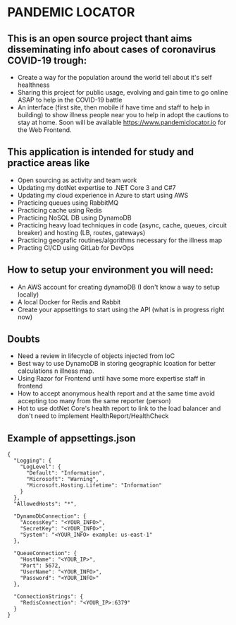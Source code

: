 # PANDEMIC LOCATOR

## This is an open source project thant aims disseminating info about cases of coronavirus COVID-19 trough:
* Create a way for the population around the world tell about it's self healthness
* Sharing this project for public usage, evolving and gain time to go online ASAP to help in the COVID-19 battle
* An interface (first site, then mobile if have time and staff to help in building) to show illness people near you
  to help in adopt the cautions to stay at home. Soon will be available https://www.pandemiclocator.io for the Web Frontend.

## This application is intended for study and practice areas like
* Open sourcing as activity and team work
* Updating my dotNet expertise to .NET Core 3 and C#7
* Updating my cloud experience in Azure to start using AWS
* Practicing queues using RabbitMQ
* Practicing cache using Redis
* Practicing NoSQL DB using DynamoDB
* Practicing heavy load techniques in code (async, cache, queues, circuit breaker) and hosting (LB, routes, gateways)
* Practicing geografic routines/algorithms necessary for the illness map
* Practing CI/CD using GitLab for DevOps

## How to setup your environment you will need:
* An AWS account for creating dynamoDB (I don't know a way to setup locally)
* A local Docker for Redis and Rabbit
* Create your appsettings to start using the API (what is in progress right now)

## Doubts
* Need a review in lifecycle of objects injected from IoC
* Best way to use DynamoDB in storing geographic lcoation for better calculations n  illness map.
* Using Razor for Frontend until have some more expertise staff in frontend
* How to accept anonymous health report and at the same time avoid accepting too many from the same reporter (person)
* Hot to use dotNet Core's health report to link to the load balancer and don't need to implement HealthReport/HealthCheck

## Example of appsettings.json
```
{
  "Logging": {
    "LogLevel": {
      "Default": "Information",
      "Microsoft": "Warning",
      "Microsoft.Hosting.Lifetime": "Information"
    }
  },
  "AllowedHosts": "*",

  "DynamoDbConnection": {
    "AccessKey": "<YOUR_INFO>",
    "SecretKey": "<YOUR_INFO>",
    "System": "<YOUR_INFO> example: us-east-1"
  },

  "QueueConnection": {
    "HostName": "<YOUR_IP>",
    "Port": 5672,
    "UserName": "<YOUR_INFO>",
    "Password": "<YOUR_INFO>"
  },

  "ConnectionStrings": {
    "RedisConnection": "<YOUR_IP>:6379"
  }
}
```
